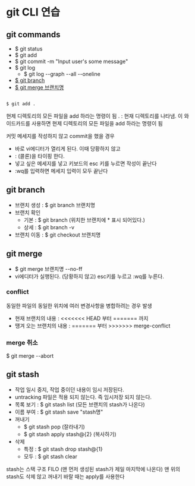 # git CLI 연습

## git commands

- $ git status
- $ git add
- $ git commit -m "Input user's some message"
- $ git log
  - $ git log --graph --all --oneline
- [$ git branch](git_branch)
- [$ git merge 브랜치명](git_merge)


```bash

$ git add .

```

현제 디렉토리의 모든 파일을 add 하라는 명령이 됨
. : 현재 디렉토리를 나타냄. 이 와이드카드를 사용하면 현제 디렉토리의 모든 파일을 add 하라는 명령이 됨

커밋 메세지를 작성하지 않고 commit을 했을 경우
- 바로 vi에디터가 열리게 된다. 이때 당황하지 않고
- : (콜론)을 타이핑 한다. 
- 넣고 싶은 메세지를 넣고 키보드의 esc 키를 누르면 작성이 끝난다
- :wq를 입력하면 메세지 입력이 모두 끝난다

## git branch

- 브랜치 생성 : $ git branch 브랜치명
- 브랜치 확인
  - 기본 : $ git branch (위치한 브랜치에 * 표시 되어있다.)
  - 상세 : $ git branch -v
- 브랜치 이동 : $ git checkout 브랜치명

## git merge

- $ git merge 브랜치명 --no-ff
- vi에디터가 실행된다. (당황하지 않고) esc키를 누르고 :wq를 누른다.

### conflict

동일한 파일의 동일한 위치에 여러 변경사항을 병합하려는 경우 발생

- 현재 브랜치의 내용 : <<<<<<< HEAD 부터 ======= 까지
- 땡겨 오는 브랜치의 내용 : ======= 부터 >>>>>>> merge-conflict

### merge 취소

$ git merge --abort

## git stash

- 작업 일시 중지, 작업 중이던 내용이 임시 저장된다.
- untracking 파일은 적용 되지 않는다. 즉 임시저장 되지 않는다.
- 목록 보기 : $ git stash list (모든 브랜치의 stash가 나온다)
- 이름 부여 : $ git stash save "stash명"
- 꺼내기
  - $ git stash pop (잘라내기)
  - $ git stash apply stash@{2} (복사하기)
- 삭제
  - 특정 : $ git stash drop stash@{1}
  - 모두 : $ git stash clear

stash는 스택 구조 FILO (맨 먼저 생성된 stash가 제일 마지막에 나온다)
맨 위의 stash도 삭제 않고 꺼내기 바랄 때는 apply를 사용한다